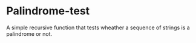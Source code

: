 # Palindrome-test


A simple recursive function that tests wheather a sequence of strings is a palindrome or not. 

